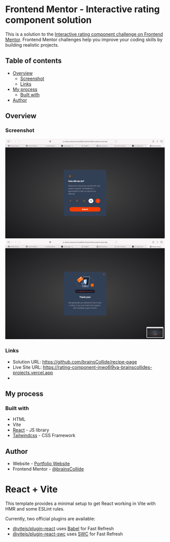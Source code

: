 # Frontend Mentor - Interactive rating component solution

This is a solution to the [Interactive rating component challenge on Frontend Mentor](https://www.frontendmentor.io/challenges/interactive-rating-component-koxpeBUmI). Frontend Mentor challenges help you improve your coding skills by building realistic projects. 

## Table of contents

- [Overview](#overview)
  - [Screenshot](#screenshot)
  - [Links](#links)
- [My process](#my-process)
  - [Built with](#built-with)
- [Author](#author)



## Overview

### Screenshot

![](./screenshot1)
![](./screenshot2)


### Links

- Solution URL: https://github.com/brainsCollide/recipe-page
- Live Site URL: https://rating-component-jnwo6l9ya-brainscollides-projects.vercel.app
- 
## My process

### Built with

- HTML
- Vite
- [React](https://reactjs.org/) - JS library
- [Tailwindcss](https://tailwindcss.com) - CSS Framework


## Author

- Website - [Portfolio Website](https://devsoz.netlify.app)
- Frontend Mentor - [@brainsCollide](https://www.frontendmentor.io/profile/brainsCollide)


# React + Vite

This template provides a minimal setup to get React working in Vite with HMR and some ESLint rules.

Currently, two official plugins are available:

- [@vitejs/plugin-react](https://github.com/vitejs/vite-plugin-react/blob/main/packages/plugin-react/README.md) uses [Babel](https://babeljs.io/) for Fast Refresh
- [@vitejs/plugin-react-swc](https://github.com/vitejs/vite-plugin-react-swc) uses [SWC](https://swc.rs/) for Fast Refresh
